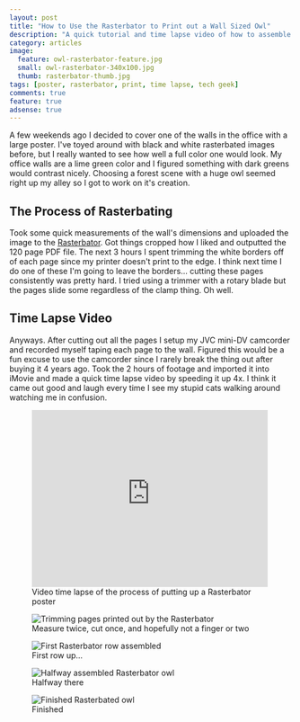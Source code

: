 ```yaml
---
layout: post
title: "How to Use the Rasterbator to Print out a Wall Sized Owl"
description: "A quick tutorial and time lapse video of how to assemble a wall sized poster using The Rasterbator."
category: articles
image: 
  feature: owl-rasterbator-feature.jpg
  small: owl-rasterbator-340x100.jpg
  thumb: rasterbator-thumb.jpg
tags: [poster, rasterbator, print, time lapse, tech geek]
comments: true
feature: true
adsense: true
---
```


A few weekends ago I decided to cover one of the walls in the office with a large poster. I've toyed around with black and white rasterbated images before, but I really wanted to see how well a full color one would look. My office walls are a lime green color and I figured something with dark greens would contrast nicely. Choosing a forest scene with a huge owl seemed right up my alley so I got to work on it's creation.

## The Process of Rasterbating

Took some quick measurements of the wall's dimensions and uploaded the image to the [Rasterbator](http://arje.net/rasterbator"). Got things cropped how I liked and outputted the 120 page <abbr>PDF</abbr> file. The next 3 hours I spent trimming the white borders off of each page since my printer doesn't print to the edge. I think next time I do one of these I'm going to leave the borders... cutting these pages consistently was pretty hard. I tried using a trimmer with a rotary blade but the pages slide some regardless of the clamp thing. Oh well.

## Time Lapse Video

Anyways. After cutting out all the pages I setup my JVC mini-DV camcorder and recorded myself taping each page to the wall. Figured this would be a fun excuse to use the camcorder since I rarely break the thing out after buying it 4 years ago. Took the 2 hours of footage and imported it into iMovie and made a quick time lapse video by speeding it up 4x. I think it came out good and laugh every time I see my stupid cats walking around watching me in confusion.

<figure class="large">
    <iframe width="420" height="315" src="http://www.youtube.com/embed/05Qy88RUJHA" frameborder="0"> </iframe>
    <figcaption>Video time lapse of the process of putting up a Rasterbator poster</figcaption>
</figure>

<figure>
    <img src="{{ site.url }}/images/rasterbator-trimming-pages.jpg" alt="Trimming pages printed out by the Rasterbator">
    <figcaption>Measure twice, cut once, and hopefully not a finger or two</figcaption>
</figure>

<figure>
    <img src="{{ site.url }}/images/rasterbator-firstrow-owl.jpg" alt="First Rasterbator row assembled">
    <figcaption>First row up&#8230;</figcaption>
</figure>

<figure>
    <img src="{{ site.url }}/images/rasterbator-halfway-owl.jpg" alt="Halfway assembled Rasterbator owl">
    <figcaption>Halfway there</figcaption>
</figure>

<figure>
    <img src="{{ site.url }}/images/rasterbator-finished-owl.jpg" alt="Finished Rasterbated owl">
    <figcaption>Finished</figcaption>
</figure>